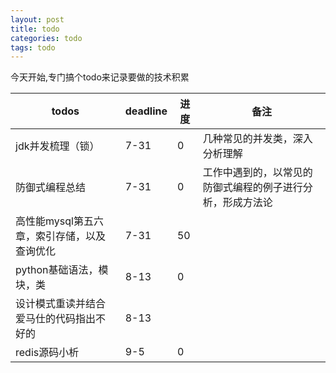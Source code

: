```yaml
---
layout: post
title: todo
categories: todo
tags: todo
---
```


今天开始,专门搞个todo来记录要做的技术积累

|todos|deadline|进度|备注|
|-|-|-|-|
|jdk并发梳理（锁）|7-31|0|几种常见的并发类，深入分析理解|
|防御式编程总结|7-31|0|工作中遇到的，以常见的防御式编程的例子进行分析，形成方法论|
|高性能mysql第五六章，索引存储，以及查询优化|7-31|50||
|python基础语法，模块，类|8-13|0||
|设计模式重读并结合爱马仕的代码指出不好的|8-13|
|redis源码小析 | 9-5 | 0 |||
